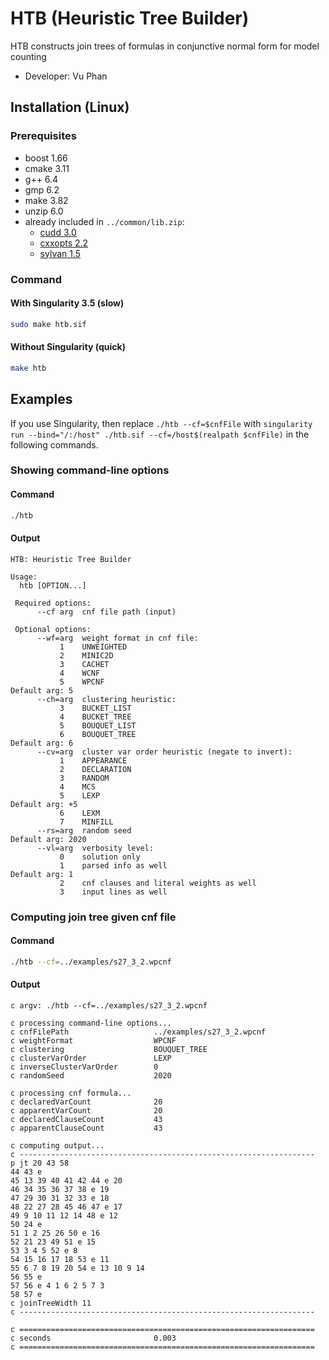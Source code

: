 # HTB (Heuristic Tree Builder)
HTB constructs join trees of formulas in conjunctive normal form for model counting
- Developer: Vu Phan

<!-- ####################################################################### -->

## Installation (Linux)

### Prerequisites
- boost 1.66
- cmake 3.11
- g++ 6.4
- gmp 6.2
- make 3.82
- unzip 6.0
- already included in `../common/lib.zip`:
  - [cudd 3.0](https://github.com/ivmai/cudd)
  - [cxxopts 2.2](https://github.com/jarro2783/cxxopts)
  - [sylvan 1.5](https://trolando.github.io/sylvan)

### Command
#### With Singularity 3.5 (slow)
```bash
sudo make htb.sif
```
#### Without Singularity (quick)
```bash
make htb
```

<!-- ####################################################################### -->

## Examples
If you use Singularity, then replace `./htb --cf=$cnfFile` with `singularity run --bind="/:/host" ./htb.sif --cf=/host$(realpath $cnfFile)` in the following commands.

### Showing command-line options
#### Command
```bash
./htb
```
#### Output
```
HTB: Heuristic Tree Builder

Usage:
  htb [OPTION...]

 Required options:
      --cf arg  cnf file path (input)

 Optional options:
      --wf=arg  weight format in cnf file:
           1    UNWEIGHTED                                        
           2    MINIC2D                                           
           3    CACHET                                            
           4    WCNF                                              
           5    WPCNF                                             Default arg: 5
      --ch=arg  clustering heuristic:
           3    BUCKET_LIST                                       
           4    BUCKET_TREE                                       
           5    BOUQUET_LIST                                      
           6    BOUQUET_TREE                                      Default arg: 6
      --cv=arg  cluster var order heuristic (negate to invert):
           1    APPEARANCE                                        
           2    DECLARATION                                       
           3    RANDOM                                            
           4    MCS                                               
           5    LEXP                                              Default arg: +5
           6    LEXM                                              
           7    MINFILL                                           
      --rs=arg  random seed                                       Default arg: 2020
      --vl=arg  verbosity level:
           0    solution only                                     
           1    parsed info as well                               Default arg: 1
           2    cnf clauses and literal weights as well           
           3    input lines as well                               
```

### Computing join tree given cnf file
#### Command
```bash
./htb --cf=../examples/s27_3_2.wpcnf
```
#### Output
```
c argv: ./htb --cf=../examples/s27_3_2.wpcnf

c processing command-line options...
c cnfFilePath                   ../examples/s27_3_2.wpcnf
c weightFormat                  WPCNF
c clustering                    BOUQUET_TREE
c clusterVarOrder               LEXP
c inverseClusterVarOrder        0
c randomSeed                    2020

c processing cnf formula...
c declaredVarCount              20
c apparentVarCount              20
c declaredClauseCount           43
c apparentClauseCount           43

c computing output...
c ------------------------------------------------------------------
p jt 20 43 58
44 43 e
45 13 39 40 41 42 44 e 20
46 34 35 36 37 38 e 19
47 29 30 31 32 33 e 18
48 22 27 28 45 46 47 e 17
49 9 10 11 12 14 48 e 12
50 24 e
51 1 2 25 26 50 e 16
52 21 23 49 51 e 15
53 3 4 5 52 e 8
54 15 16 17 18 53 e 11
55 6 7 8 19 20 54 e 13 10 9 14
56 55 e
57 56 e 4 1 6 2 5 7 3
58 57 e
c joinTreeWidth 11
c ------------------------------------------------------------------

c ==================================================================
c seconds                       0.003
c ==================================================================
```
